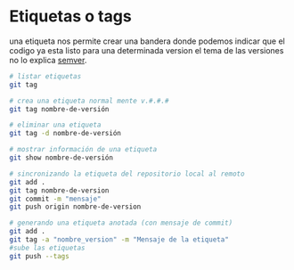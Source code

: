 # Etiquetas o tags

una etiqueta nos permite crear una bandera donde podemos indicar que el codigo ya esta listo para una determinada version el tema de las versiones no lo explica [semver](https://semver.org/lang/es/). 


```bash
# listar etiquetas
git tag

# crea una etiqueta normal mente v.#.#.#
git tag nombre-de-versión

# eliminar una etiqueta
git tag -d nombre-de-versión

# mostrar información de una etiqueta
git show nombre-de-versión

# sincronizando la etiqueta del repositorio local al remoto
git add .
git tag nombre-de-version
git commit -m "mensaje"
git push origin nombre-de-version

# generando una etiqueta anotada (con mensaje de commit)
git add .
git tag -a "nombre_version" -m "Mensaje de la etiqueta"
#sube las etiquetas
git push --tags
```